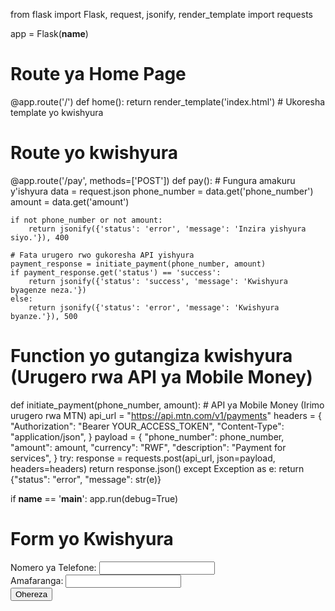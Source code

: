 from flask import Flask, request, jsonify, render_template
import requests

app = Flask(__name__)

# Route ya Home Page
@app.route('/')
def home():
    return render_template('index.html')  # Ukoresha template yo kwishyura

# Route yo kwishyura
@app.route('/pay', methods=['POST'])
def pay():
    # Fungura amakuru y'ishyura
    data = request.json
    phone_number = data.get('phone_number')
    amount = data.get('amount')

    if not phone_number or not amount:
        return jsonify({'status': 'error', 'message': 'Inzira yishyura siyo.'}), 400

    # Fata urugero rwo gukoresha API yishyura
    payment_response = initiate_payment(phone_number, amount)
    if payment_response.get('status') == 'success':
        return jsonify({'status': 'success', 'message': 'Kwishyura byagenze neza.'})
    else:
        return jsonify({'status': 'error', 'message': 'Kwishyura byanze.'}), 500

# Function yo gutangiza kwishyura (Urugero rwa API ya Mobile Money)
def initiate_payment(phone_number, amount):
    # API ya Mobile Money (Irimo urugero rwa MTN)
    api_url = "https://api.mtn.com/v1/payments"
    headers = {
        "Authorization": "Bearer YOUR_ACCESS_TOKEN",
        "Content-Type": "application/json",
    }
    payload = {
        "phone_number": phone_number,
        "amount": amount,
        "currency": "RWF",
        "description": "Payment for services",
    }
    try:
        response = requests.post(api_url, json=payload, headers=headers)
        return response.json()
    except Exception as e:
        return {"status": "error", "message": str(e)}

if __name__ == '__main__':
    app.run(debug=True)
<!DOCTYPE html>
<html lang="en">
<head>
    <meta charset="UTF-8">
    <meta name="viewport" content="width=device-width, initial-scale=1.0">
    <title>Kwishyura</title>
</head>
<body>
    <h1>Form yo Kwishyura</h1>
    <form id="payment-form">
        <label for="phone_number">Nomero ya Telefone:</label>
        <input type="text" id="phone_number" name="phone_number" required>
        <br>
        <label for="amount">Amafaranga:</label>
        <input type="number" id="amount" name="amount" required>
        <br>
        <button type="button" onclick="submitPayment()">Ohereza</button>
    </form>
    <script>
        async function submitPayment() {
            const phone_number = document.getElementById("phone_number").value;
            const amount = document.getElementById("amount").value;

            const response = await fetch('/pay', {
                method: 'POST',
                headers: { 'Content-Type': 'application/json' },
                body: JSON.stringify({ phone_number, amount })
            });

            const result = await response.json();
            alert(result.message);
        }
    </script>
</body>
</html>
pip install flask requests
python app.py
(payment done)
